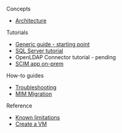 Concepts
* [Architecture](https://github.com/ArvindHarinder1/PrivatePreviewDocs/blob/main/3Architecture.md) 

Tutorials
* [Generic guide - starting point](https://github.com/ArvindHarinder1/PrivatePreviewDocs/blob/main/1ECMATutorial.md) 
* [SQL Server tutorial](https://github.com/ArvindHarinder1/PrivatePreviewDocs/blob/main/2ConnectorSQL.md) 
* OpenLDAP Connector tutorial - pending
* [SCIM app on-prem](https://github.com/ArvindHarinder1/PrivatePreviewDocs/blob/main/2ConnectorSCIM.md)

How-to guides
* [Troubleshooting](https://github.com/ArvindHarinder1/PrivatePreviewDocs/blob/main/Troubleshooting.md) 
* [MIM Migration](https://github.com/ArvindHarinder1/PrivatePreviewDocs/blob/main/MIMmigration.md)

Reference
* [Known limitations](https://github.com/ArvindHarinder1/PrivatePreviewDocs/blob/main/KnownLimitations.md)
* [Create a VM](https://github.com/ArvindHarinder1/PrivatePreviewDocs/blob/main/CreateVM.md)
